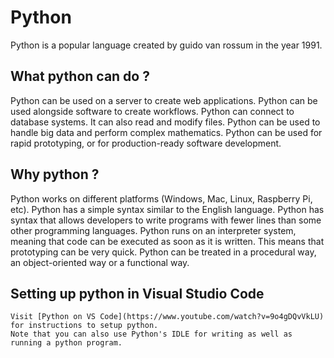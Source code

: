 # Python
Python is a popular language created by guido van rossum in the year 1991.
## What python can do ?
  Python can be used on a server to create web applications.
  Python can be used alongside software to create workflows.
  Python can connect to database systems. It can also read and modify files.
  Python can be used to handle big data and perform complex mathematics.
  Python can be used for rapid prototyping, or for production-ready software development.
## Why python ?
  
  Python works on different platforms (Windows, Mac, Linux, Raspberry Pi, etc).
  Python has a simple syntax similar to the English language.
  Python has syntax that allows developers to write programs with fewer lines than some other programming languages.
  Python runs on an interpreter system, meaning that code can be executed as soon as it is written. This means that prototyping can be very 
  quick.
  Python can be treated in a procedural way, an object-oriented way or a functional way.

## Setting up python in Visual Studio Code

    Visit [Python on VS Code](https://www.youtube.com/watch?v=9o4gDQvVkLU) for instructions to setup python.
    Note that you can also use Python's IDLE for writing as well as running a python program.

